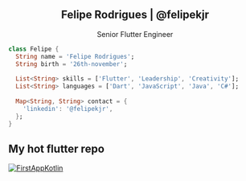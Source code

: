 <p align="center">
 <h2 align="center">Felipe Rodrigues | @felipekjr</h2>
 <p align="center">Senior Flutter Engineer</p>
</p>

```dart
class Felipe {
  String name = 'Felipe Rodrigues';
  String birth = '26th-november';
  
  List<String> skills = ['Flutter', 'Leadership', 'Creativity'];
  List<String> languages = ['Dart', 'JavaScript', 'Java', 'C#'];
  
  Map<String, String> contact = {
    'linkedin': '@felipekjr',
  };
}
```

## My hot flutter repo

[![FirstAppKotlin](https://github-readme-stats.vercel.app/api/pin/?username=felipekjr&repo=billy&theme=nord  )](https://github.com/felipekjr/billy)

